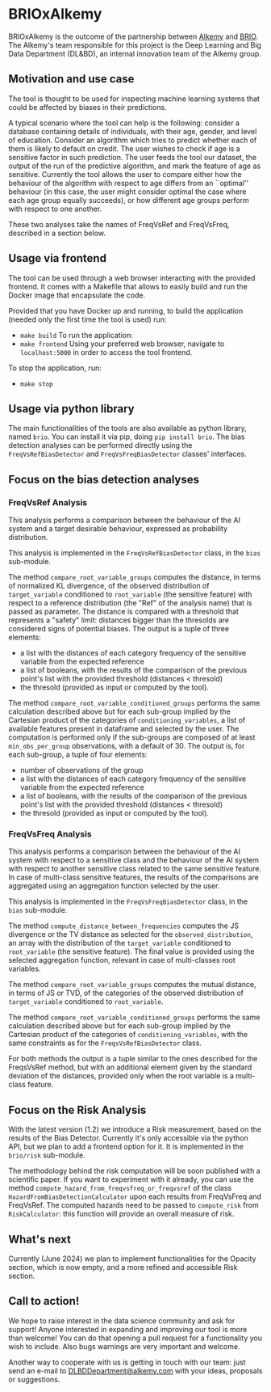 # BRIOxAlkemy
BRIOxAlkemy is the outcome of the partnership between [Alkemy](https://www.alkemy.com/en) and [BRIO](https://sites.unimi.it/brio/). The Alkemy's team responsible for this project is the Deep Learning and Big Data Department (DL&BD), an internal innovation team of the Alkemy group. 

## Motivation and use case
The tool is thought to be used for inspecting machine learning systems that could be affected by biases in their predictions. 

A typical scenario where the tool can help is the following: consider a database containing details of individuals, with their age, gender, and level of education. Consider an algorithm which tries to predict whether each of them is likely to default on credit. The user wishes to check if age is a sensitive factor in such prediction. The user feeds the tool our dataset, the output of the run of the predictive algorithm, and mark the feature of age as sensitive. Currently the tool allows the user to compare either how the behaviour of the algorithm with respect to age differs from an ``optimal'' behaviour (in this case, the user might consider optimal the case where each age group equally succeeds), or how different age groups perform with respect to one another.

These two analyses take the names of FreqVsRef and FreqVsFreq, described in a section below. 

## Usage via frontend
The tool can be used through a web browser interacting with the provided frontend. It comes with a Makefile that allows to easily build and run the Docker image that encapsulate the code. 

Provided that you have Docker up and running, to build the application (needed only the first time the tool is used) run:
- `make build`
To run the application:
- `make frontend`
Using your preferred web browser, navigate to `localhost:5000` in order to access the tool frontend.

To stop the application, run:
- `make stop`

## Usage via python library
The main functionalities of the tools are also available as python library, named `brio`. You can install it via pip, doing `pip install brio`. The bias detection analyses can be performed directly using the `FreqVsRefBiasDetector` and `FreqVsFreqBiasDetector` classes' interfaces. 

## Focus on the bias detection analyses
### FreqVsRef Analysis
This analysis performs a comparison between the behaviour of the AI system and a target desirable behaviour, expressed as probability distribution. 

This analysis is implemented in the `FreqVsRefBiasDetector` class, in the `bias` sub-module. 

The method `compare_root_variable_groups` computes the distance, in terms of normalized KL divergence, of the observed distribution of `target_variable` conditioned to `root_variable` (the sensitive feature) with respect to a reference distribution (the "Ref" of the analysis name) that is passed as parameter. The distance is compared with a threshold that represents a "safety" limit: distances bigger than the thresolds are considered signs of potential biases. The output is a tuple of three elements:
- a list with the distances of each category frequency of the sensitive variable from the expected reference
- a list of booleans, with the results of the comparison of the previous point's list with the provided threshold (distances < thresold)
- the thresold (provided as input or computed by the tool).

The method `compare_root_variable_conditioned_groups` performs the same calculation described above but for each sub-group implied by the Cartesian product of the categories of `conditioning_variables`, a list of available features present in dataframe and selected by the user. The computation is performed only if the sub-groups are composed of at least `min_obs_per_group` observations, with a default of 30. The output is, for each sub-group, a tuple of four elements:
- number of observations of the group
- a list with the distances of each category frequency of the sensitive variable from the expected reference
- a list of booleans, with the results of the comparison of the previous point's list with the provided threshold (distances < thresold)
- the thresold (provided as input or computed by the tool).

### FreqVsFreq Analysis
This analysis performs a comparison between the behaviour of the AI system with respect to a sensitive class and the behaviour of the AI system with respect to another sensitive class related to the same sensitive feature. In case of multi-class sensitive features, the results of the comparisons are aggregated using an aggregation function selected by the user. 

This analysis is implemented in the `FreqVsFreqBiasDetector` class, in the `bias` sub-module.

The method `compute_distance_between_frequencies` computes the JS divergence or the TV distance as selected for the `observed_distribution`, an array with the distribution of the `target_variable` conditioned to `root_variable` (the sensitive feature). The final value is provided using the selected aggregation function, relevant in case of multi-classes root variables.

The method `compare_root_variable_groups` computes the mutual distance, in terms of JS or TVD, of the categories of the observed distribution of `target_variable` conditioned to `root_variable`.

The method `compare_root_variable_conditioned_groups` performs the same calculation described above but for each sub-group implied by the Cartesian product of the categories of `conditioning_variables`, with the same constraints as for the `FreqsVsRefBiasDetector` class.

For both methods the output is a tuple similar to the ones described for the FreqsVsRef method, but with an additional element given by the standard deviation of the distances, provided only when the root variable is a multi-class feature. 

## Focus on the Risk Analysis
With the latest version (1.2) we introduce a Risk measurement, based on the results of the Bias Detector. Currently it's only accessible via the python API, but we plan to add a frontend option for it. It is implemented in the `brio/risk` sub-module.

The methodology behind the risk computation will be soon published with a scientific paper. If you want to experiment with it already, you can use the method `compute_hazard_from_freqvsfreq_or_freqvsref` of the class `HazardFromBiasDetectionCalculator` upon each results from FreqVsFreq and FreqVsRef. The computed hazards need to be passed to `compute_risk` from `RiskCalculator`: this function will provide an overall measure of risk.  

## What's next
Currently (June 2024) we plan to implement functionalities for the Opacity section, which is now empty, and a more refined and accessible Risk section. 

## Call to action!
We hope to raise interest in the data science community and ask for support! Anyone interested in expanding and improving our tool is more than welcome! You can do that opening a pull request for a functionality you wish to include. Also bugs warnings are very important and welcome. 

Another way to cooperate with us is getting in touch with our team: just send an e-mail to DLBDDepartment@alkemy.com with your ideas, proposals or suggestions. 